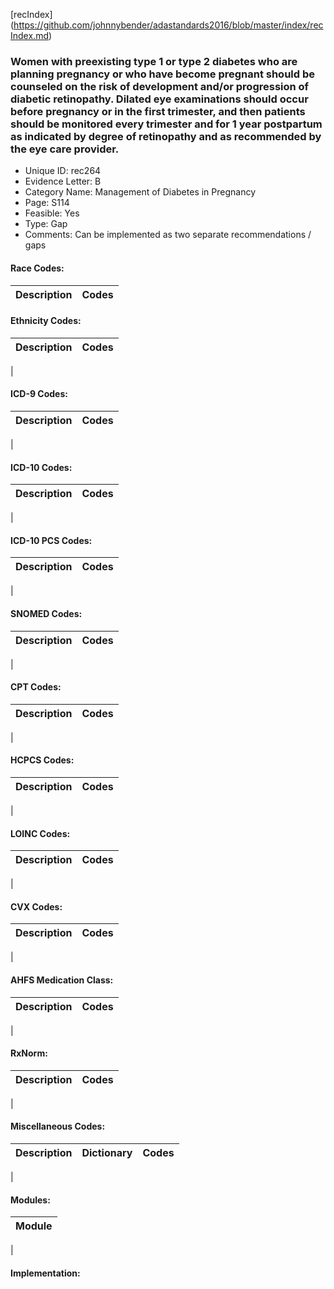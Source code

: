 [recIndex] (https://github.com/johnnybender/adastandards2016/blob/master/index/recIndex.md)

### **Women with preexisting type 1 or type 2 diabetes who are planning pregnancy or who have become pregnant should be counseled on the risk of development and/or progression of diabetic retinopathy. Dilated eye examinations should occur before pregnancy or in the first trimester, and then patients should be monitored every trimester and for 1 year postpartum as indicated by degree of retinopathy and as recommended by the eye care provider.**
* Unique ID: rec264
* Evidence Letter: B
* Category Name: Management of Diabetes in Pregnancy
* Page: S114
* Feasible: Yes
* Type: Gap
* Comments:  Can be implemented as two separate recommendations / gaps

#### Race Codes:

Description | Codes
----------- | -----


#### Ethnicity Codes:

Description | Codes
----------- | -----
|

#### ICD-9 Codes:

Description | Codes
----------- | -----
|

#### ICD-10 Codes:

Description | Codes
----------- | -----
|

#### ICD-10 PCS Codes:

Description | Codes
----------- | -----
|

#### SNOMED Codes:

Description | Codes
----------- | -----
|

#### CPT Codes:

Description | Codes
----------- | -----
|

#### HCPCS Codes:

Description | Codes
----------- | -----
|

#### LOINC Codes:

Description | Codes
----------- | -----
|

#### CVX Codes:

Description | Codes
----------- | -----
|

#### AHFS Medication Class:

Description | Codes
----------- | -----
|

#### RxNorm:

Description | Codes
----------- | -----
|

#### Miscellaneous Codes:

Description | Dictionary | Codes
----------- | ---------- | -----
|

#### Modules:

Module |
------ |
|

#### Implementation:
